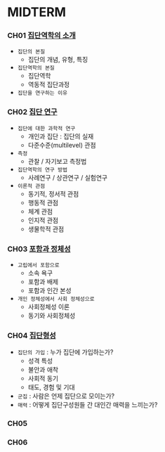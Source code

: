 # MIDTERM
### CH01 [집단역학의 소개](./CH01.md)
- `집단의 본질`
	- 집단의 개념, 유형, 특징
- `집단역학의 본질`
	- 집단역학
	- 역동적 집단과정
- `집단을 연구하는 이유`
### CH02 [집단 연구](./CH02.md)
- `집단에 대한 과학적 연구`
	- 개인과 집단 : 집단의 실재
	- 다준수준(multilevel) 관점
- `측정`
	- 관찰 / 자기보고 측정법
- `집단역학의 연구 방법`
	- 사례연구 / 상관연구 / 실험연구
- `이론적 관점`
	- 동기적, 정서적 관점
	- 행동적 관점
	- 체계 관점
	- 인지적 관점
	- 생물학적 관점
### CH03 [포함과 정체성](./CH03.md)
- `고립에서 포함으로`
	- 소속 욕구
	- 포함과 배제
	- 포함과 인간 본성
- `개인 정체성에서 사회 정체성으로`
	- 사회정체성 이론
	- 동기와 사회정체성
### CH04 [집단형성](./CH04.md)
- `집단의 가입` : 누가 집단에 가입하는가?
	- 성격 특성
	- 불안과 애착
	- 사회적 동기
	- 태도, 경험 및 기대
- `군집` : 사람은 언제 집단으로 모이는가?
- `매력` : 어떻게 집단구성원들 간 대인간 매력을 느끼는가?
### CH05 [](./CH05.md)
### CH06 [](./CH06.md)